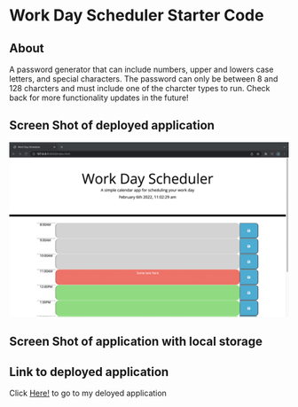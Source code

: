 # Work Day Scheduler Starter Code

## About 
A password generator that can include numbers, upper and lowers case letters, and special characters. The password can only be between 8 and 128 charcters and must include one of the charcter types to run. Check back for more functionality updates in the future!

## Screen Shot of deployed application
![Alt text](https://github.com/JHESSLER11/Work-day-scheduler/blob/main/assets/images/screenshot_front.png)

## Screen Shot of application with local storage

## Link to deployed application
Click [Here!](https://jhessler11.github.io/Work-day-scheduler/) to go to my deloyed application
